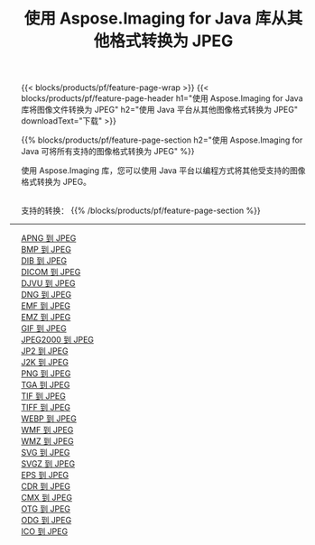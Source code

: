 ﻿---
title: 使用 Aspose.Imaging for Java 库从其他格式转换为 JPEG 
weight: 3920
url: /zh-hans/java/conversion/to/jpeg 
lang: zh-hans
langdirlevel: 2
locales: zh-hans,ja,it,ru,de,es,fr,nl,id,lt,pl,pt,vi,tr,ko,zh-hant,ar,hi,th,sv,cs,uk,he
description: 使用 Aspose.Imaging，您可以使用 Java 从其他格式转换为 JPEG
---

{{< blocks/products/pf/feature-page-wrap >}}
{{< blocks/products/pf/feature-page-header h1="使用 Aspose.Imaging for Java 库将图像文件转换为 JPEG" h2="使用 Java 平台从其他图像格式转换为 JPEG" downloadText="下载" >}}


{{% blocks/products/pf/feature-page-section  h2="使用 Aspose.Imaging for Java 可将所有支持的图像格式转换为 JPEG" %}}
<p align=justify>使用 Aspose.Imaging 库，您可以使用 Java 平台以编程方式将其他受支持的图像格式转换为 JPEG。</p>
<br/>
支持的转换：
{{% /blocks/products/pf/feature-page-section %}}
<div class="container-fluid productfamilypage bg-gray">
    <div class="convertypes bg-gray agp-content section">
        <div class="container">
		<hr style="margin-left:-20px;"/>
		<div class="row other-converters">
		    <div class='col-md-2 other-converter remove-lp remove-rp'><a href="/imaging/zh-hans/java/conversion/apng-to-jpeg" >APNG 到 JPEG</a></div>
<div class='col-md-2 other-converter remove-lp remove-rp'><a href="/imaging/zh-hans/java/conversion/bmp-to-jpeg" >BMP 到 JPEG</a></div>
<div class='col-md-2 other-converter remove-lp remove-rp'><a href="/imaging/zh-hans/java/conversion/dib-to-jpeg" >DIB 到 JPEG</a></div>
<div class='col-md-2 other-converter remove-lp remove-rp'><a href="/imaging/zh-hans/java/conversion/dicom-to-jpeg" >DICOM 到 JPEG</a></div>
<div class='col-md-2 other-converter remove-lp remove-rp'><a href="/imaging/zh-hans/java/conversion/djvu-to-jpeg" >DJVU 到 JPEG</a></div>
<div class='col-md-2 other-converter remove-lp remove-rp'><a href="/imaging/zh-hans/java/conversion/dng-to-jpeg" >DNG 到 JPEG</a></div>
<div class='col-md-2 other-converter remove-lp remove-rp'><a href="/imaging/zh-hans/java/conversion/emf-to-jpeg" >EMF 到 JPEG</a></div>
<div class='col-md-2 other-converter remove-lp remove-rp'><a href="/imaging/zh-hans/java/conversion/emz-to-jpeg" >EMZ 到 JPEG</a></div>
<div class='col-md-2 other-converter remove-lp remove-rp'><a href="/imaging/zh-hans/java/conversion/gif-to-jpeg" >GIF 到 JPEG</a></div>
<div class='col-md-2 other-converter remove-lp remove-rp'><a href="/imaging/zh-hans/java/conversion/jpeg2000-to-jpeg" >JPEG2000 到 JPEG</a></div>
<div class='col-md-2 other-converter remove-lp remove-rp'><a href="/imaging/zh-hans/java/conversion/jp2-to-jpeg" >JP2 到 JPEG</a></div>
<div class='col-md-2 other-converter remove-lp remove-rp'><a href="/imaging/zh-hans/java/conversion/j2k-to-jpeg" >J2K 到 JPEG</a></div>
<div class='col-md-2 other-converter remove-lp remove-rp'><a href="/imaging/zh-hans/java/conversion/png-to-jpeg" >PNG 到 JPEG</a></div>
<div class='col-md-2 other-converter remove-lp remove-rp'><a href="/imaging/zh-hans/java/conversion/tga-to-jpeg" >TGA 到 JPEG</a></div>
<div class='col-md-2 other-converter remove-lp remove-rp'><a href="/imaging/zh-hans/java/conversion/tif-to-jpeg" >TIF 到 JPEG</a></div>
<div class='col-md-2 other-converter remove-lp remove-rp'><a href="/imaging/zh-hans/java/conversion/tiff-to-jpeg" >TIFF 到 JPEG</a></div>
<div class='col-md-2 other-converter remove-lp remove-rp'><a href="/imaging/zh-hans/java/conversion/webp-to-jpeg" >WEBP 到 JPEG</a></div>
<div class='col-md-2 other-converter remove-lp remove-rp'><a href="/imaging/zh-hans/java/conversion/wmf-to-jpeg" >WMF 到 JPEG</a></div>
<div class='col-md-2 other-converter remove-lp remove-rp'><a href="/imaging/zh-hans/java/conversion/wmz-to-jpeg" >WMZ 到 JPEG</a></div>
<div class='col-md-2 other-converter remove-lp remove-rp'><a href="/imaging/zh-hans/java/conversion/svg-to-jpeg" >SVG 到 JPEG</a></div>
<div class='col-md-2 other-converter remove-lp remove-rp'><a href="/imaging/zh-hans/java/conversion/svgz-to-jpeg" >SVGZ 到 JPEG</a></div>
<div class='col-md-2 other-converter remove-lp remove-rp'><a href="/imaging/zh-hans/java/conversion/eps-to-jpeg" >EPS 到 JPEG</a></div>
<div class='col-md-2 other-converter remove-lp remove-rp'><a href="/imaging/zh-hans/java/conversion/cdr-to-jpeg" >CDR 到 JPEG</a></div>
<div class='col-md-2 other-converter remove-lp remove-rp'><a href="/imaging/zh-hans/java/conversion/cmx-to-jpeg" >CMX 到 JPEG</a></div>
<div class='col-md-2 other-converter remove-lp remove-rp'><a href="/imaging/zh-hans/java/conversion/otg-to-jpeg" >OTG 到 JPEG</a></div>
<div class='col-md-2 other-converter remove-lp remove-rp'><a href="/imaging/zh-hans/java/conversion/odg-to-jpeg" >ODG 到 JPEG</a></div>
<div class='col-md-2 other-converter remove-lp remove-rp'><a href="/imaging/zh-hans/java/conversion/ico-to-jpeg" >ICO 到 JPEG</a></div>
                </div>
        </div>
    </div>
</div>
<br/>

